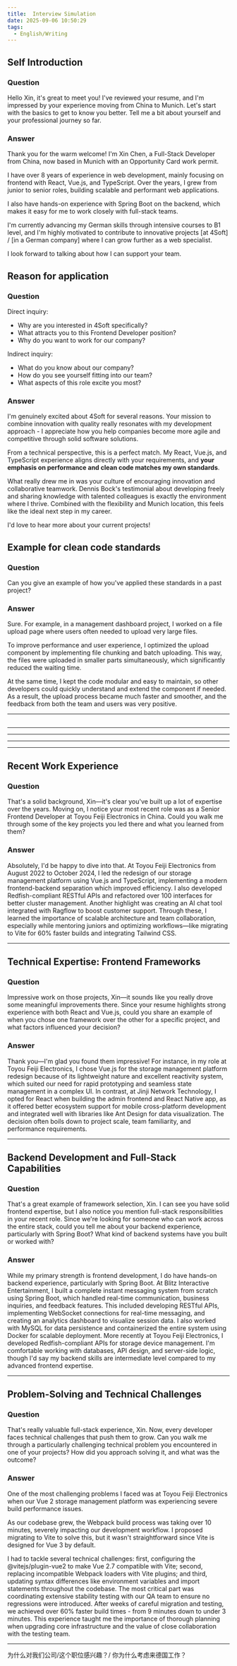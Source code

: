 ```yaml
---
title:  Interview Simulation
date: 2025-09-06 10:50:29
tags: 
  - English/Writing
---
```


## Self Introduction

### Question

Hello Xin, it's great to meet you! I've reviewed your resume, and I'm impressed by your experience moving from China to Munich. Let's start with the basics to get to know you better. Tell me a bit about yourself and your professional journey so far.  

### Answer

Thank you for the warm welcome! I'm Xin Chen, a Full-Stack Developer from China, now based in Munich with an Opportunity Card work permit.

I have over 8 years of experience in web development, mainly focusing on frontend with React, Vue.js, and TypeScript. Over the years, I grew from junior to senior roles, building scalable and performant web applications.

I also have hands-on experience with Spring Boot on the backend, which makes it easy for me to work closely with full-stack teams.

I'm currently advancing my German skills through intensive courses to B1 level, and I'm highly motivated to contribute to innovative projects [at 4Soft] / [in a German company] where I can grow further as a web specialist.

I look forward to talking about how I can support your team.

## Reason for application

### Question

Direct inquiry:
- Why are you interested in 4Soft specifically?
- What attracts you to this Frontend Developer position?
- Why do you want to work for our company?

Indirect inquiry:
- What do you know about our company?
- How do you see yourself fitting into our team?
- What aspects of this role excite you most?

### Answer

I'm genuinely excited about 4Soft for several reasons. Your mission to combine innovation with quality really resonates with my development approach - I appreciate how you help companies become more agile and competitive through solid software solutions.

From a technical perspective, this is a perfect match. My React, Vue.js, and TypeScript experience aligns directly with your requirements, and **your emphasis on performance and clean code matches my own standards**.

What really drew me in was your culture of encouraging innovation and collaborative teamwork. Dennis Bock's testimonial about developing freely and sharing knowledge with talented colleagues is exactly the environment where I thrive. Combined with the flexibility and Munich location, this feels like the ideal next step in my career.

I'd love to hear more about your current projects!

## Example for clean code standards

### Question

Can you give an example of how you've applied these standards in a past project?

### Answer

Sure. For example, in a management dashboard project, I worked on a file upload page where users often needed to upload very large files.

To improve performance and user experience, I optimized the upload component by implementing file chunking and batch uploading. This way, the files were uploaded in smaller parts simultaneously, which significantly reduced the waiting time.

At the same time, I kept the code modular and easy to maintain, so other developers could quickly understand and extend the component if needed. As a result, the upload process became much faster and smoother, and the feedback from both the team and users was very positive.

---

##

---
---
---
---

## Recent Work Experience

### Question

That's a solid background, Xin—it's clear you've built up a lot of expertise over the years. Moving on, I notice your most recent role was as a Senior Frontend Developer at Toyou Feiji Electronics in China. Could you walk me through some of the key projects you led there and what you learned from them?

### Answer

Absolutely, I'd be happy to dive into that. At Toyou Feiji Electronics from August 2022 to October 2024, I led the redesign of our storage management platform using Vue.js and TypeScript, implementing a modern frontend-backend separation which improved efficiency. I also developed Redfish-compliant RESTful APIs and refactored over 100 interfaces for better cluster management. Another highlight was creating an AI chat tool integrated with Ragflow to boost customer support. Through these, I learned the importance of scalable architecture and team collaboration, especially while mentoring juniors and optimizing workflows—like migrating to Vite for 60% faster builds and integrating Tailwind CSS.

---

## Technical Expertise: Frontend Frameworks

### Question

Impressive work on those projects, Xin—it sounds like you really drove some meaningful improvements there. Since your resume highlights strong experience with both React and Vue.js, could you share an example of when you chose one framework over the other for a specific project, and what factors influenced your decision?

### Answer

Thank you—I'm glad you found them impressive! For instance, in my role at Toyou Feiji Electronics, I chose Vue.js for the storage management platform redesign because of its lightweight nature and excellent reactivity system, which suited our need for rapid prototyping and seamless state management in a complex UI. In contrast, at Jinji Network Technology, I opted for React when building the admin frontend and React Native app, as it offered better ecosystem support for mobile cross-platform development and integrated well with libraries like Ant Design for data visualization. The decision often boils down to project scale, team familiarity, and performance requirements.

---

## Backend Development and Full-Stack Capabilities

### Question

That's a great example of framework selection, Xin. I can see you have solid frontend expertise, but I also notice you mention full-stack responsibilities in your recent role. Since we're looking for someone who can work across the entire stack, could you tell me about your backend experience, particularly with Spring Boot? What kind of backend systems have you built or worked with?

### Answer

While my primary strength is frontend development, I do have hands-on backend experience, particularly with Spring Boot. At Blitz Interactive Entertainment, I built a complete instant messaging system from scratch using Spring Boot, which handled real-time communication, business inquiries, and feedback features. This included developing RESTful APIs, implementing WebSocket connections for real-time messaging, and creating an analytics dashboard to visualize session data. I also worked with MySQL for data persistence and containerized the entire system using Docker for scalable deployment. More recently at Toyou Feiji Electronics, I developed Redfish-compliant APIs for storage device management. I'm comfortable working with databases, API design, and server-side logic, though I'd say my backend skills are intermediate level compared to my advanced frontend expertise.

---

## Problem-Solving and Technical Challenges

### Question

That's really valuable full-stack experience, Xin. Now, every developer faces technical challenges that push them to grow. Can you walk me through a particularly challenging technical problem you encountered in one of your projects? How did you approach solving it, and what was the outcome?

### Answer

One of the most challenging problems I faced was at Toyou Feiji Electronics when our Vue 2 storage management platform was experiencing severe build performance issues.

As our codebase grew, the Webpack build process was taking over 10 minutes, severely impacting our development workflow. I proposed migrating to Vite to solve this, but it wasn't straightforward since Vite is designed for Vue 3 by default.

I had to tackle several technical challenges: first, configuring the @vitejs/plugin-vue2 to make Vue 2.7 compatible with Vite; second, replacing incompatible Webpack loaders with Vite plugins; and third, updating syntax differences like environment variables and import statements throughout the codebase. The most critical part was coordinating extensive stability testing with our QA team to ensure no regressions were introduced. After weeks of careful migration and testing, we achieved over 60% faster build times - from 9 minutes down to under 3 minutes. This experience taught me the importance of thorough planning when upgrading core infrastructure and the value of close collaboration with the testing team.

---

为什么对我们公司/这个职位感兴趣？/ 你为什么考虑来德国工作？
